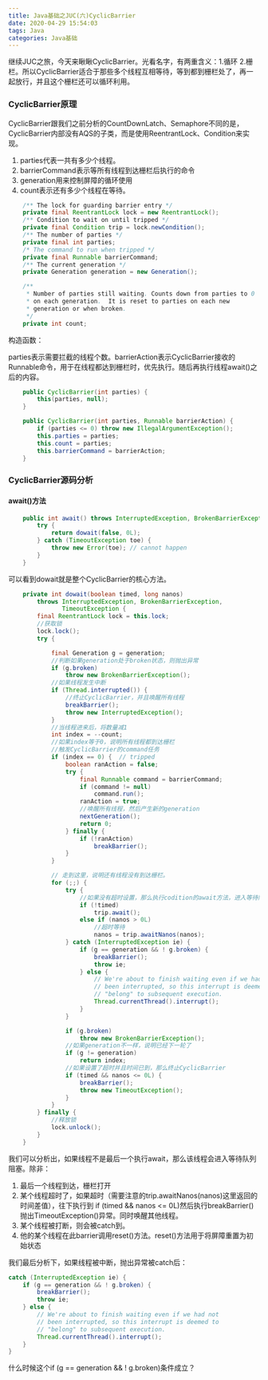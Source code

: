 ```yaml
---
title: Java基础之JUC(六)CyclicBarrier
date: 2020-04-29 15:54:03
tags: Java
categories: Java基础
---
```


继续JUC之旅，今天来瞅瞅CyclicBarrier。光看名字，有两重含义：1.循环 2.栅栏。所以CyclicBarrier适合于那些多个线程互相等待，等到都到栅栏处了，再一起放行，并且这个栅栏还可以循环利用。

<!-- more -->

### CyclicBarrier原理

CyclicBarrier跟我们之前分析的CountDownLatch、Semaphore不同的是，CyclicBarrier内部没有AQS的子类，而是使用ReentrantLock、Condition来实现。

1. parties代表一共有多少个线程。
2. barrierCommand表示等所有线程到达栅栏后执行的命令
3. generation用来控制屏障的循环使用
4. count表示还有多少个线程在等待。

```java
    /** The lock for guarding barrier entry */
    private final ReentrantLock lock = new ReentrantLock();
    /** Condition to wait on until tripped */
    private final Condition trip = lock.newCondition();
    /** The number of parties */
    private final int parties;
    /* The command to run when tripped */
    private final Runnable barrierCommand;
    /** The current generation */
    private Generation generation = new Generation();

    /**
     * Number of parties still waiting. Counts down from parties to 0
     * on each generation.  It is reset to parties on each new
     * generation or when broken.
     */
    private int count;
```

构造函数：

parties表示需要拦截的线程个数。barrierAction表示CyclicBarrier接收的Runnable命令，用于在线程都达到栅栏时，优先执行。随后再执行线程await()之后的内容。

```java
    public CyclicBarrier(int parties) {
        this(parties, null);
    }

    public CyclicBarrier(int parties, Runnable barrierAction) {
        if (parties <= 0) throw new IllegalArgumentException();
        this.parties = parties;
        this.count = parties;
        this.barrierCommand = barrierAction;
    }
```

### CyclicBarrier源码分析

#### await()方法

```java
    public int await() throws InterruptedException, BrokenBarrierException {
        try {
            return dowait(false, 0L);
        } catch (TimeoutException toe) {
            throw new Error(toe); // cannot happen
        }
    }
```

可以看到dowait就是整个CyclicBarrier的核心方法。
```java
    private int dowait(boolean timed, long nanos)
        throws InterruptedException, BrokenBarrierException,
               TimeoutException {
        final ReentrantLock lock = this.lock;
        //获取锁
        lock.lock();
        try {

            final Generation g = generation;
            //判断如果generation处于broken状态，则抛出异常
            if (g.broken)
                throw new BrokenBarrierException();
            //如果线程发生中断
            if (Thread.interrupted()) {
                //终止CyclicBarrier，并且唤醒所有线程
                breakBarrier();
                throw new InterruptedException();
            }
            //当线程进来后，将数量减1
            int index = --count;
            //如果index等于0，说明所有线程都到达栅栏
            //触发CyclicBarrier的command任务
            if (index == 0) {  // tripped
                boolean ranAction = false;
                try {
                    final Runnable command = barrierCommand;
                    if (command != null)
                        command.run();
                    ranAction = true;
                    //唤醒所有线程，然后产生新的generation
                    nextGeneration();
                    return 0;
                } finally {
                    if (!ranAction)
                        breakBarrier();
                }
            }

            // 走到这里，说明还有线程没有到达栅栏。
            for (;;) {
                try {
                    //如果没有超时设置，那么执行codition的await方法，进入等待队列
                    if (!timed)
                        trip.await();
                    else if (nanos > 0L)
                        //超时等待
                        nanos = trip.awaitNanos(nanos);
                } catch (InterruptedException ie) {
                    if (g == generation && ! g.broken) {
                        breakBarrier();
                        throw ie;
                    } else {
                        // We're about to finish waiting even if we had not
                        // been interrupted, so this interrupt is deemed to
                        // "belong" to subsequent execution.
                        Thread.currentThread().interrupt();
                    }
                }

                if (g.broken)
                    throw new BrokenBarrierException();
                //如果generation不一样，说明已经下一轮了
                if (g != generation)
                    return index;
                //如果设置了超时并且时间已到，那么终止CyclicBarrier
                if (timed && nanos <= 0L) {
                    breakBarrier();
                    throw new TimeoutException();
                }
            }
        } finally {
            //释放锁
            lock.unlock();
        }
    }
```

我们可以分析出，如果线程不是最后一个执行await，那么该线程会进入等待队列阻塞。除非：

1. 最后一个线程到达，栅栏打开
2. 某个线程超时了，如果超时（需要注意的trip.awaitNanos(nanos)这里返回的时间差值），往下执行到 if (timed && nanos <= 0L)然后执行breakBarrier()抛出TimeoutException()异常。同时唤醒其他线程。
3. 某个线程被打断，则会被catch到。
4. 他的某个线程在此barrier调用reset()方法。reset()方法用于将屏障重置为初始状态

我们最后分析下，如果线程被中断，抛出异常被catch后：

```java
catch (InterruptedException ie) {
    if (g == generation && ! g.broken) {
        breakBarrier();
        throw ie;
    } else {
        // We're about to finish waiting even if we had not
        // been interrupted, so this interrupt is deemed to
        // "belong" to subsequent execution.
        Thread.currentThread().interrupt();
    }
}
```

什么时候这个if (g == generation && ! g.broken)条件成立？

